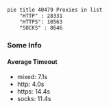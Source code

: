 
```mermaid
pie title 40479 Proxies in list
    "HTTP" : 28331
    "HTTPS": 10563
    "SOCKS" : 8646
```

### Some Info
#### Average Timeout

- mixed: 7.1s
- http: 4.0s
- https: 14.4s
- socks: 11.4s